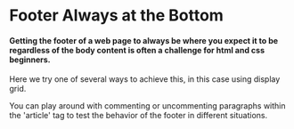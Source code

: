 # Footer Always at the Bottom

#### Getting the footer of a web page to always be where you expect it to be regardless of the body content is often a challenge for html and css beginners.

Here we try one of several ways to achieve this, in this case using display grid.

You can play around with commenting or uncommenting paragraphs within the 'article' tag to test the behavior of the footer in different situations.